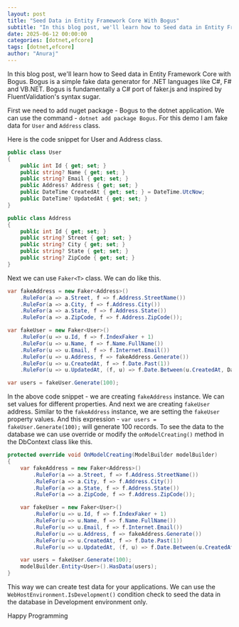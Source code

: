 ```yaml
---
layout: post
title: "Seed Data in Entity Framework Core With Bogus"
subtitle: "In this blog post, we'll learn how to Seed data in Entity Framework Core with Bogus"
date: 2025-06-12 00:00:00
categories: [dotnet,efcore]
tags: [dotnet,efcore]
author: "Anuraj"
---
```


In this blog post, we'll learn how to Seed data in Entity Framework Core with Bogus. Bogus is a simple fake data generator for .NET languages like C#, F# and VB.NET. Bogus is fundamentally a C# port of faker.js and inspired by FluentValidation's syntax sugar.

First we need to add nuget package - Bogus to the dotnet application. We can use the command - `dotnet add package Bogus`. For this demo I am fake data for `User` and `Address` class.

Here is the code snippet for User and Address class.

```csharp
public class User
{
    public int Id { get; set; }
    public string? Name { get; set; }
    public string? Email { get; set; }
    public Address? Address { get; set; }
    public DateTime CreatedAt { get; set; } = DateTime.UtcNow;
    public DateTime? UpdatedAt { get; set; }
}

public class Address
{
    public int Id { get; set; }
    public string? Street { get; set; }
    public string? City { get; set; }
    public string? State { get; set; }
    public string? ZipCode { get; set; }
}

```
Next we can use `Faker<T>` class. We can do like this.

```csharp
var fakeAddress = new Faker<Address>()
    .RuleFor(a => a.Street, f => f.Address.StreetName())
    .RuleFor(a => a.City, f => f.Address.City())
    .RuleFor(a => a.State, f => f.Address.State())
    .RuleFor(a => a.ZipCode, f => f.Address.ZipCode());

var fakeUser = new Faker<User>()
    .RuleFor(u => u.Id, f => f.IndexFaker + 1)
    .RuleFor(u => u.Name, f => f.Name.FullName())
    .RuleFor(u => u.Email, f => f.Internet.Email())
    .RuleFor(u => u.Address, f => fakeAddress.Generate())
    .RuleFor(u => u.CreatedAt, f => f.Date.Past(1))
    .RuleFor(u => u.UpdatedAt, (f, u) => f.Date.Between(u.CreatedAt, DateTime.UtcNow));

var users = fakeUser.Generate(100);
```

In the above code snippet - we are creating `fakeAddress` instance. We can set values for different properties. And next we are creating `fakeUser` address. Similar to the `fakeAddress` instance, we are setting the `fakeUser` property values. And this expression - `var users = fakeUser.Generate(100);` will generate 100 records. To see the data to the database we can use override or modify the `onModelCreating()` method in the DbContext class like this.

```csharp
protected override void OnModelCreating(ModelBuilder modelBuilder)
{
    var fakeAddress = new Faker<Address>()
        .RuleFor(a => a.Street, f => f.Address.StreetName())
        .RuleFor(a => a.City, f => f.Address.City())
        .RuleFor(a => a.State, f => f.Address.State())
        .RuleFor(a => a.ZipCode, f => f.Address.ZipCode());

    var fakeUser = new Faker<User>()
        .RuleFor(u => u.Id, f => f.IndexFaker + 1)
        .RuleFor(u => u.Name, f => f.Name.FullName())
        .RuleFor(u => u.Email, f => f.Internet.Email())
        .RuleFor(u => u.Address, f => fakeAddress.Generate())
        .RuleFor(u => u.CreatedAt, f => f.Date.Past(1))
        .RuleFor(u => u.UpdatedAt, (f, u) => f.Date.Between(u.CreatedAt, DateTime.UtcNow));

    var users = fakeUser.Generate(100);
    modelBuilder.Entity<User>().HasData(users);
}
```

This way we can create test data for your applications. We can use the `WebHostEnvironment.IsDevelopment()` condition check to seed the data in the database in Development environment only.

Happy Programming